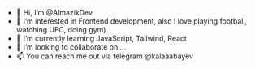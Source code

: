 - 👋 Hi, I’m @AlmazikDev
- 👀 I’m interested in Frontend development, also I love playing football, watching UFC, doing gym) 
- 🌱 I’m currently learning JavaScript, Tailwind, React
- 💞️ I’m looking to collaborate on ...
- 📫 You can reach me out via telegram @kalaaabayev

<!---
AlmazikDev/AlmazikDev is a ✨ special ✨ repository because its `README.md` (this file) appears on your GitHub profile.
You can click the Preview link to take a look at your changes.
--->
